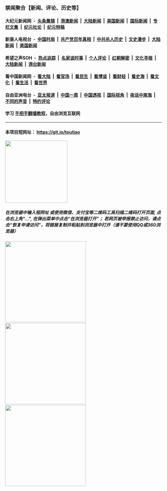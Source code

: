 ### 禁闻聚合【新闻、评论、历史等】

#### 大纪元新闻网 &nbsp;-&nbsp; [头条集锦](indexes/E头条集锦.md?t=03042002) &nbsp;|&nbsp; [港澳新闻](indexes/E港澳新闻.md?t=03042002)  &nbsp;|&nbsp; [大陆新闻](indexes/E大陆新闻.md?t=03042002) &nbsp;|&nbsp; [美国新闻](indexes/E美国新闻.md?t=03042002) &nbsp;|&nbsp; [国际新闻](indexes/E国际新闻.md?t=03042002) &nbsp;|&nbsp; [专栏文集](indexes/E专栏文集.md?t=03042002) &nbsp;|&nbsp; [纪元社论](indexes/E纪元社论.md?t=03042002) &nbsp;|&nbsp; [纪元特稿](indexes/E纪元特稿.md?t=03042002) 

#### 新唐人电视台 &nbsp;-&nbsp; [中国时局](indexes/N中国时局.md?t=03042002) &nbsp;|&nbsp; [共产党百年真相](indexes/N共产党百年真相.md?t=03042002) &nbsp;|&nbsp; [中共杀人历史](indexes/N中共杀人历史.md?t=03042002) &nbsp;|&nbsp; [文史漫步](indexes/N文史漫步.md?t=03042002) &nbsp;|&nbsp; [大陆新闻](indexes/N大陆新闻.md?t=03042002) &nbsp;|&nbsp; [美国新闻](indexes/N美国新闻.md?t=03042002)

#### 希望之声SOH &nbsp;-&nbsp; [热点追踪](indexes/H热点追踪.md?t=03042002) &nbsp;|&nbsp; [名家谈时事](indexes/H名家谈时事.md?t=03042002) &nbsp;|&nbsp; [个人评论](indexes/H个人评论.md?t=03042002)  &nbsp;|&nbsp; [红朝解密](indexes/H红朝解密.md?t=03042002) &nbsp;|&nbsp; [文化寻根](indexes/H文化寻根.md?t=03042002) &nbsp;|&nbsp; [大陆新闻](indexes/H大陆新闻.md?t=03042002) &nbsp;|&nbsp; [港台新闻](indexes/H港台新闻.md?t=03042002)

#### 看中国新闻网 &nbsp;-&nbsp; [看大陆](indexes/S看大陆.md?t=03042002) &nbsp;|&nbsp; [看官场](indexes/S看官场.md?t=03042002) &nbsp;|&nbsp; [看民生](indexes/S看民生.md?t=03042002)  &nbsp;|&nbsp; [看博谈](indexes/S看博谈.md?t=03042002) &nbsp;|&nbsp; [看财经](indexes/S看财经.md?t=03042002) &nbsp;|&nbsp; [看史海](indexes/S看史海.md?t=03042002) &nbsp;|&nbsp; [看文化](indexes/S看文化.md?t=03042002) &nbsp;|&nbsp; [看生活](indexes/S看生活.md?t=03042002) &nbsp;|&nbsp; [看世界](indexes/S看世界.md?t=03042002)

#### 自由亚洲电台 &nbsp;-&nbsp; [亚太报道](indexes/R亚太报道.md?t=03042002) &nbsp;|&nbsp; [中国一周](indexes/R中国一周.md?t=03042002) &nbsp;|&nbsp; [中国透视](indexes/R中国透视.md?t=03042002)  &nbsp;|&nbsp; [国际视角](indexes/R国际视角.md?t=03042002) &nbsp;|&nbsp; [夜话中南海](indexes/R夜话中南海.md?t=03042002) &nbsp;|&nbsp; [不同的声音](indexes/R不同的声音.md?t=03042002) &nbsp;|&nbsp; [特约评论](indexes/R特约评论.md?t=03042002)

#### 学习 [手把手翻墙教程](https://github.com/gfw-breaker/guides/wiki)，自由浏览互联网

----

#### 本项目短网址： https://git.io/toutiao
<img src="https://raw.githubusercontent.com/gfw-breaker/banned-news/master/scripts/img/qr.png" width="200px"/>  

##### 在浏览器中输入短网址 或使用微信、支付宝等二维码工具扫描二维码打开页面, 点击右上角"...", 在弹出菜单中点击“在浏览器打开”； 若网页被举报禁止访问，请点击“恢复申请访问”，将链接复制并粘贴到浏览器中打开（请不要使用QQ或360浏览器）

<img src="https://raw.githubusercontent.com/gfw-breaker/banned-news/master/scripts/img/1.png" width="260px"/> &nbsp; <img src="https://raw.githubusercontent.com/gfw-breaker/banned-news/master/scripts/img/2.png" width="260px"/> &nbsp; <img src="https://raw.githubusercontent.com/gfw-breaker/banned-news/master/scripts/img/3.png" width="260px"/>
